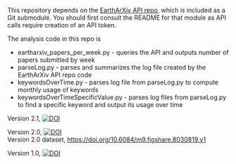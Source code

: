 This repository depends on the [EarthArXiv API repo](https://github.com/eartharxiv/API.git), which is included as a Git submodule. You should first consult the README for that module as API calls require creation of an API token. 

The analysis code in this repo is
* eartharxiv_papers_per_week.py - queries the API and outputs number of papers submitted by week
* parseLog.py - parses and summarizes the log file created by the EarthArXiv API repo code
* keywordsOverTime.py - parses log file from parseLog.py to compute monthly usage of keywords
* keywordsOverTimeSpecificValue.py - parses log files from parseLog.py to find a specific keyword and output its usage over time


Version 2.1, [![DOI](https://zenodo.org/badge/DOI/10.5281/zenodo.3204815.svg)](https://doi.org/10.5281/zenodo.3204815)

Version 2.0, [![DOI](https://zenodo.org/badge/DOI/10.5281/zenodo.2649580.svg)](https://doi.org/10.5281/zenodo.2649580)  
Version 2.0 dataset, https://doi.org/10.6084/m9.figshare.8030819.v1

Version 1.0, [![DOI](https://zenodo.org/badge/153806329.svg)](https://zenodo.org/badge/latestdoi/153806329)
